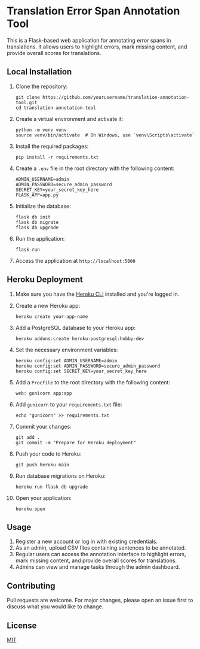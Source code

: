 # Translation Error Span Annotation Tool

This is a Flask-based web application for annotating error spans in translations. It allows users to highlight errors, mark missing content, and provide overall scores for translations.

## Local Installation

1. Clone the repository:
   ```
   git clone https://github.com/yourusername/translation-annotation-tool.git
   cd translation-annotation-tool
   ```

2. Create a virtual environment and activate it:
   ```
   python -m venv venv
   source venv/bin/activate  # On Windows, use `venv\Scripts\activate`
   ```

3. Install the required packages:
   ```
   pip install -r requirements.txt
   ```

4. Create a `.env` file in the root directory with the following content:
   ```
   ADMIN_USERNAME=admin
   ADMIN_PASSWORD=secure_admin_password
   SECRET_KEY=your_secret_key_here
   FLASK_APP=app.py
   ```

5. Initialize the database:
   ```
   flask db init
   flask db migrate
   flask db upgrade
   ```

6. Run the application:
   ```
   flask run
   ```

7. Access the application at `http://localhost:5000`

## Heroku Deployment

1. Make sure you have the [Heroku CLI](https://devcenter.heroku.com/articles/heroku-cli) installed and you're logged in.

2. Create a new Heroku app:
   ```
   heroku create your-app-name
   ```

3. Add a PostgreSQL database to your Heroku app:
   ```
   heroku addons:create heroku-postgresql:hobby-dev
   ```

4. Set the necessary environment variables:
   ```
   heroku config:set ADMIN_USERNAME=admin
   heroku config:set ADMIN_PASSWORD=secure_admin_password
   heroku config:set SECRET_KEY=your_secret_key_here
   ```

5. Add a `Procfile` to the root directory with the following content:
   ```
   web: gunicorn app:app
   ```

6. Add `gunicorn` to your `requirements.txt` file:
   ```
   echo "gunicorn" >> requirements.txt
   ```

7. Commit your changes:
   ```
   git add .
   git commit -m "Prepare for Heroku deployment"
   ```

8. Push your code to Heroku:
   ```
   git push heroku main
   ```

9. Run database migrations on Heroku:
   ```
   heroku run flask db upgrade
   ```

10. Open your application:
    ```
    heroku open
    ```

## Usage

1. Register a new account or log in with existing credentials.
2. As an admin, upload CSV files containing sentences to be annotated.
3. Regular users can access the annotation interface to highlight errors, mark missing content, and provide overall scores for translations.
4. Admins can view and manage tasks through the admin dashboard.

## Contributing

Pull requests are welcome. For major changes, please open an issue first to discuss what you would like to change.

## License

[MIT](https://choosealicense.com/licenses/mit/)